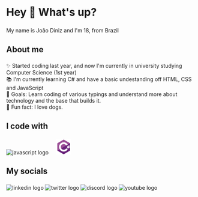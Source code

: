 <h1 align="left">Hey 👋 What's up?</h1>

###

<p align="left">My name is João Diniz and I'm 18, from Brazil</p>

###

<h2 align="left">About me</h2>

###

<p align="left">✨ Started coding last year, and now I'm currently in university studying Computer Science (1st year) <br>📚 I'm currently learning C# and have a basic undestanding off HTML, CSS and JavaScript<br>🎯 Goals: Learn coding of various typings and understand more about technology and the base that builds it.<br>🎲 Fun fact: I love dogs.</p>

###

<h2 align="left">I code with</h2>

###

<div align="left">
  <img src="https://cdn.jsdelivr.net/gh/devicons/devicon/icons/javascript/javascript-original.svg" height="40" alt="javascript logo"  />
  <img width="12" />
  <img src="https://raw.githubusercontent.com/devicons/devicon/master/icons/csharp/csharp-original.svg" height="40" alt="C Sharp logo"  />
</div>

###

<h2 align="left">My socials</h2>

###

<div align="left">
  <img src="https://raw.githubusercontent.com/maurodesouza/profile-readme-generator/master/src/assets/icons/social/linkedin/default.svg" width="52" height="40" alt="linkedin logo"  />
  <img src="https://raw.githubusercontent.com/maurodesouza/profile-readme-generator/master/src/assets/icons/social/twitter/default.svg" width="52" height="40" alt="twitter logo"  />
  <img src="https://raw.githubusercontent.com/maurodesouza/profile-readme-generator/master/src/assets/icons/social/discord/default.svg" width="52" height="40" alt="discord logo"  />
  <img src="https://raw.githubusercontent.com/maurodesouza/profile-readme-generator/master/src/assets/icons/social/youtube/default.svg" width="52" height="40" alt="youtube logo"  />
</div>

###
